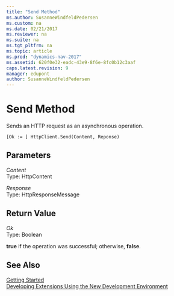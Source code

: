 ```yaml
---
title: "Send Method"
ms.author: SusanneWindfeldPedersen
ms.custom: na
ms.date: 02/21/2017
ms.reviewer: na
ms.suite: na
ms.tgt_pltfrm: na
ms.topic: article
ms.prod: "dynamics-nav-2017"
ms.assetid: 620f0e32-eadc-43e9-8f6e-8fc0b12c3aaf
caps.latest.revision: 9
manager: edupont
author: SusanneWindfeldPedersen
---
```


# Send Method
Sends an HTTP request as an asynchronous operation.

```
[Ok := ] HttpClient.Send(Content, Reponse)
```

## Parameters
*Content*  
Type: HttpContent

*Response*  
Type: HttpResponseMessage

## Return Value
*Ok*  
Type: Boolean

**true** if the operation was successful; otherwise, **false**.


## See Also
[Getting Started](newdev-get-started.md)  
[Developing Extensions Using the New Development Environment](newdev-dev-overview.md)